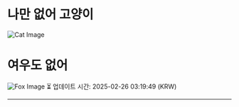 
# 나만 없어 고양이

![Cat Image](https://cdn2.thecatapi.com/images/Vcf2l8tKO.jpg)

# 여우도 없어
![Fox Image](https://randomfox.ca/images/17.jpg)
⏳ 업데이트 시간: 2025-02-26 03:19:49 (KRW)

---
